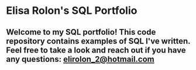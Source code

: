 # Elisa Rolon's SQL Portfolio

## Welcome to my SQL portfolio! This code repository contains examples of SQL I've written. Feel free to take a look and reach out if you have any questions: elirolon_2@hotmail.com
